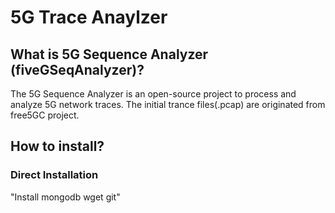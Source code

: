 # 5G Trace Anaylzer

## What is 5G Sequence Analyzer (fiveGSeqAnalyzer)?
The 5G Sequence Analyzer is an open-source project to process and analyze 5G network traces.
The initial trance files(.pcap) are originated from free5GC project.

## How to install?
### Direct Installation
"Install mongodb wget git"

